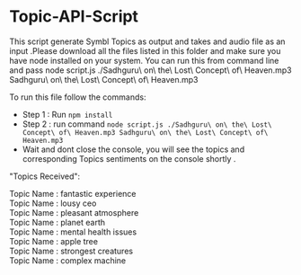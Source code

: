 # Topic-API-Script
This script generate Symbl Topics as output and takes and audio file as an input .Please download all the files listed in this folder and make sure you have node installed on your system. You can run this from command line and 
pass node script.js ./Sadhguru\ on\ the\ Lost\ Concept\ of\ Heaven.mp3 Sadhguru\ on\ the\ Lost\ Concept\ of\ Heaven.mp3

 To run this file follow the commands:
- Step 1 : Run `npm install` 
- Step 2 : run command `node script.js ./Sadhguru\ on\ the\ Lost\ Concept\ of\ Heaven.mp3 Sadhguru\ on\ the\ Lost\ Concept\ of\ Heaven.mp3`
- Wait and dont close the console, you will see the topics and corresponding Topics sentiments on the console shortly .

"Topics Received": 

Topic Name : fantastic experience 
</br>
Topic Name : lousy ceo 
</br>
Topic Name : pleasant atmosphere
</br>
Topic Name : planet earth
</br>
Topic Name : mental health issues
</br>
Topic Name : apple tree
</br>
Topic Name : strongest creatures
</br>
Topic Name : complex machine
